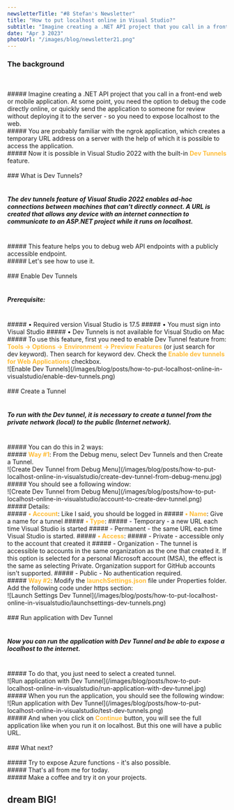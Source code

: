 ```yaml
---
newsletterTitle: "#8 Stefan's Newsletter"
title: "How to put localhost online in Visual Studio?"
subtitle: "Imagine creating a .NET API project that you call in a front-end web or mobile application. At some point, you need the option to debug the code directly online, or quickly send the application to someone for review without deploying it to the server - so you need to expose localhost to the web."
date: "Apr 3 2023"
photoUrl: "/images/blog/newsletter21.png"
---
```



### The background
<br>
<br>
##### Imagine creating a .NET API project that you call in a front-end web or mobile application. At some point, you need the option to debug the code directly online, or quickly send the application to someone for review without deploying it to the server - so you need to expose localhost to the web.
<br>
##### You are probably familiar with the ngrok application, which creates a temporary URL address on a server with the help of which it is possible to access the application.
<br>
##### Now it is possible in Visual Studio 2022 with the built-in <span style='color: #ffbd39'><b>Dev Tunnels</b></span> feature.
<br>
<br>
### What is Dev Tunnels?
<br>
<br>

##### The dev tunnels feature of Visual Studio 2022 enables ad-hoc connections between machines that can't directly connect. A URL is created that allows any device with an internet connection to communicate to an ASP.NET  project while it runs on localhost.
<br>
##### This feature helps you to debug web API endpoints with a publicly accessible endpoint.
<br>
##### Let's see how to use it.
<br>
<br>
### Enable Dev Tunnels
<br>
<br>

##### Prerequisite:
<br>
##### • Required version Visual Studio is 17.5
##### • You must sign into Visual Studio
##### • Dev Tunnels is not available for Visual Studio on Mac  
<br>
##### To use this feature, first you need to enable Dev Tunnel feature from: <span style='color: #ffbd39'><b>Tools -> Options -> Environment -> Preview Features</b></span> (or just search for dev keyword). Then search for keyword dev. Check the <span style='color: #ffbd39'> <b>Enable dev tunnels for Web Applications</b></span> checkbox.
<br>
![Enable Dev Tunnels](/images/blog/posts/how-to-put-localhost-online-in-visualstudio/enable-dev-tunnels.png)
<br>
<br>
### Create a Tunnel
<br>
<br>

##### To run with the Dev tunnel, it is necessary to create a tunnel from the private network (local) to the public (Internet network).
<br>
##### You can do this in 2 ways:
<br>
##### <span style='color: #ffbd39'><b>Way #1</b></span>: From the Debug menu, select Dev Tunnels and then Create a Tunnel.
<br>
![Create Dev Tunnel from Debug Menu](/images/blog/posts/how-to-put-localhost-online-in-visualstudio/create-dev-tunnel-from-debug-menu.jpg)
<br>
##### You should see a following window:
<br>
![Create Dev Tunnel from Debug Menu](/images/blog/posts/how-to-put-localhost-online-in-visualstudio/account-to-create-dev-tunnel.png)
<br>
##### Details:
<br>
##### <span style='color: #ffbd39'><b>• Account</b></span>: Like I said, you should be logged in
##### <span style='color: #ffbd39'><b>• Name</b></span>: Give a name for a tunnel
##### <span style='color: #ffbd39'><b>• Type</b></span>:
##### - Temporary -  a new URL each time Visual Studio is started
##### - Permanent - the same URL each time Visual Studio is started. 
##### <span style='color: #ffbd39'><b>• Access</b></span>:
##### - Private - accessible only to the account that created it
##### - Organization - The tunnel is accessible to accounts in the same organization as the one that created it. If this option is selected for a personal Microsoft account (MSA), the effect is the same as selecting Private. Organization support for GitHub accounts isn't supported. 
#####  - Public - No authentication required. 
<br>
##### <span style='color: #ffbd39'><b>Way #2</b></span>: Modify the <span style='color: #ffbd39'><b>launchSettings.json</b></span> file under Properties folder. Add the following code under https section: 
<br>
![Launch Settings Dev Tunnel](/images/blog/posts/how-to-put-localhost-online-in-visualstudio/launchsettings-dev-tunnels.png)
<br>
<br>
### Run application with Dev Tunnel
<br>
<br>

##### Now you can run the application with Dev Tunnel and be able to expose a localhost to the internet.
<br>
##### To do that, you just need to select a created tunnel.
<br>
![Run application with Dev Tunnel](/images/blog/posts/how-to-put-localhost-online-in-visualstudio/run-application-with-dev-tunnel.jpg)
<br>
##### When you run the application, you should see the following window:
<br>
![Run application with Dev Tunnel](/images/blog/posts/how-to-put-localhost-online-in-visualstudio/test-dev-tunnels.png)
<br>
##### And when you click on <span style='color: #ffbd39'><b>Continue</b></span> button, you will see the full application like when you run it on localhost. But this one will have a public URL.

<br>
<br>
### What next?
<br>
<br>
##### Try to expose Azure functions - it's also possible.
<br>
##### That's all from me for today.
<br>
##### Make a coffee and try it on your projects.
<br>

## <b > dream BIG! </b>